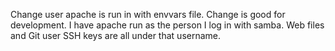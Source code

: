 Change user apache is run in with envvars file. Change is good for development. I have apache run as the person I log in with samba. Web files and Git user SSH keys are all under that username.